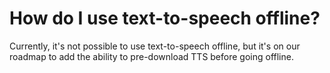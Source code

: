 # How do I use text-to-speech offline?

Currently, it's not possible to use text-to-speech offline, but it's on our roadmap to add the ability to pre-download TTS before going offline.
